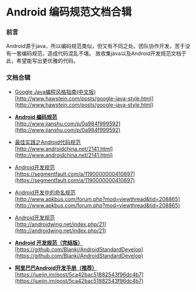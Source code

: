 # Android 编码规范文档合辑
### 前言
Android源于java，所以编码规范类似，但又有不同之处。团队协作开发，苦于没有一套编码规范，造成代码混乱不堪。
故收集java以及Android开发规范文档于此，希望能写出更优雅的代码。

### 文档合辑
- [Google Java编程风格指南(中文版)](http://www.hawstein.com/posts/google-java-style.html)<br>
[http://www.hawstein.com/posts/google-java-style.html](http://www.hawstein.com/posts/google-java-style.html)
  
- [**Android 编码规范**](http://www.jianshu.com/p/0a984f999592)<br>
[http://www.jianshu.com/p/0a984f999592](http://www.jianshu.com/p/0a984f999592)
  
- [最佳实践之Android代码规范](http://www.androidchina.net/2141.html)<br>
[http://www.androidchina.net/2141.html](http://www.androidchina.net/2141.html)
  
- [Android开发规范](https://segmentfault.com/a/1190000000410697)<br>
[https://segmentfault.com/a/1190000000410697](https://segmentfault.com/a/1190000000410697)
  
- [Android开发中的命名规范](http://www.apkbus.com/forum.php?mod=viewthread&tid=208865)<br>
[http://www.apkbus.com/forum.php?mod=viewthread&tid=208865](http://www.apkbus.com/forum.php?mod=viewthread&tid=208865)

- [Android开发规范](http://androidwing.net/index.php/21)<br>
[http://androidwing.net/index.php/21](http://androidwing.net/index.php/21)

- [**Android 开发规范（完结版）**](https://github.com/Blankj/AndroidStandardDevelop)<br>
[https://github.com/Blankj/AndroidStandardDevelop](https://github.com/Blankj/AndroidStandardDevelop)

- [**阿里巴巴Android开发手册（推荐）**](https://juejin.im/post/5ca42bac51882543f96dc4b7)<br>
[https://juejin.im/post/5ca42bac51882543f96dc4b7](https://juejin.im/post/5ca42bac51882543f96dc4b7)

